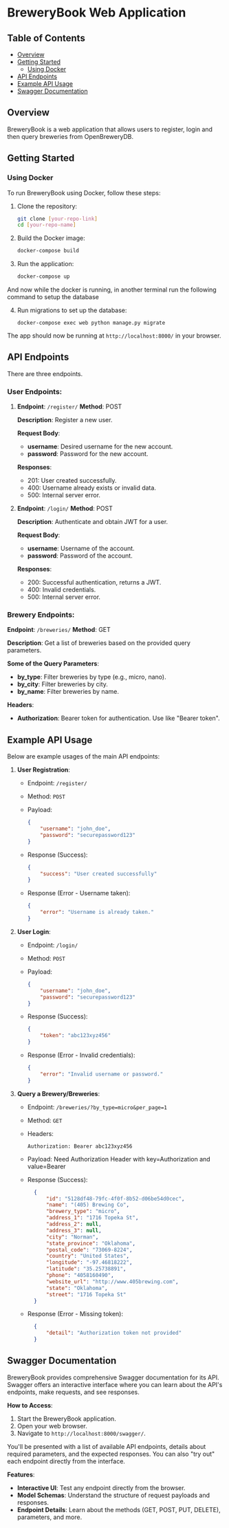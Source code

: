 # BreweryBook Web Application

## Table of Contents

- [Overview](#overview)
- [Getting Started](#getting-started)
  - [Using Docker](#using-docker)
- [API Endpoints](#api-endpoints)
- [Example API Usage](#example-api-usage)
- [Swagger Documentation](#swagger-documentation)

## Overview

BreweryBook is a web application that allows users to register, login and then query breweries from OpenBreweryDB.

## Getting Started

### Using Docker

To run BreweryBook using Docker, follow these steps:

1. Clone the repository:
    ```bash
    git clone [your-repo-link]
    cd [your-repo-name]
    ```

2. Build the Docker image:
    ```bash
    docker-compose build
    ```

3. Run the application:
    ```bash
    docker-compose up
    ```

And now while the docker is running, in another terminal run the following command to setup the database

4. Run migrations to set up the database:
    ```
    docker-compose exec web python manage.py migrate
    ```

The app should now be running at `http://localhost:8000/` in your browser.

## API Endpoints

There are three endpoints.

### User Endpoints:

1. **Endpoint**: `/register/`
    **Method**: POST

    **Description**: Register a new user.

    **Request Body**:
    - **username**: Desired username for the new account.
    - **password**: Password for the new account.

    **Responses**:
    - 201: User created successfully.
    - 400: Username already exists or invalid data.
    - 500: Internal server error.


2. **Endpoint**: `/login/`
    **Method**: POST

    **Description**: Authenticate and obtain JWT for a user.

    **Request Body**:
    - **username**: Username of the account.
    - **password**: Password of the account.

    **Responses**:
    - 200: Successful authentication, returns a JWT.
    - 400: Invalid credentials.
    - 500: Internal server error.


### Brewery Endpoints:

**Endpoint**: `/breweries/`
**Method**: GET

**Description**: Get a list of breweries based on the provided query parameters.

**Some of the Query Parameters**:
- **by_type**: Filter breweries by type (e.g., micro, nano).
- **by_city**: Filter breweries by city.
- **by_name**: Filter breweries by name.

**Headers**:
- **Authorization**: Bearer token for authentication. Use like "Bearer token".

## Example API Usage

Below are example usages of the main API endpoints:

1. **User Registration**:

    - Endpoint: `/register/`
    - Method: `POST`
    - Payload:
      ```json
      {
          "username": "john_doe",
          "password": "securepassword123"
      }
      ```

    - Response (Success):
      ```json
      {
          "success": "User created successfully"
      }
      ```

    - Response (Error - Username taken):
      ```json
      {
          "error": "Username is already taken."
      }
      ```

2. **User Login**:

    - Endpoint: `/login/`
    - Method: `POST`
    - Payload:
      ```json
      {
          "username": "john_doe",
          "password": "securepassword123"
      }
      ```

    - Response (Success):
      ```json
      {
          "token": "abc123xyz456"
      }
      ```

    - Response (Error - Invalid credentials):
      ```json
      {
          "error": "Invalid username or password."
      }
      ```

3. **Query a Brewery/Breweries**:

    - Endpoint: `/breweries/?by_type=micro&per_page=1`
    - Method: `GET`
    - Headers:
      ```
      Authorization: Bearer abc123xyz456
      ```
    
    - Payload:
      Need Authorization Header with key=Authorization and value=Bearer <token-id>

    - Response (Success):
      ```json
        {
            "id": "5128df48-79fc-4f0f-8b52-d06be54d0cec",
            "name": "(405) Brewing Co",
            "brewery_type": "micro",
            "address_1": "1716 Topeka St",
            "address_2": null,
            "address_3": null,
            "city": "Norman",
            "state_province": "Oklahoma",
            "postal_code": "73069-8224",
            "country": "United States",
            "longitude": "-97.46818222",
            "latitude": "35.25738891",
            "phone": "4058160490",
            "website_url": "http://www.405brewing.com",
            "state": "Oklahoma",
            "street": "1716 Topeka St"
        }
      ```

    - Response (Error - Missing token):
      ```json
        {
            "detail": "Authorization token not provided"
        }
      ```

## Swagger Documentation

BreweryBook provides comprehensive Swagger documentation for its API. Swagger offers an interactive interface where you can learn about the API's endpoints, make requests, and see responses.

**How to Access**:

1. Start the BreweryBook application.
2. Open your web browser.
3. Navigate to `http://localhost:8000/swagger/`.

You'll be presented with a list of available API endpoints, details about required parameters, and the expected responses. You can also "try out" each endpoint directly from the interface.

**Features**:

- **Interactive UI**: Test any endpoint directly from the browser.
- **Model Schemas**: Understand the structure of request payloads and responses.
- **Endpoint Details**: Learn about the methods (GET, POST, PUT, DELETE), parameters, and more.
